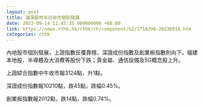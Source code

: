 ```yaml
---
layout: post
title: 滬深股市半日收市個別發展
date: 2023-09-14 11:45:35.000000000 +08:00
link: https://news.rthk.hk/rthk/ch/component/k2/1718298-20230914.htm
categories: rthk
---
```


內地股市個別發展，上證指數反覆靠穩，深證成份指數及創業板指數則向下。福建本地股、半導體及大消費等股份下跌；貴金屬、通信設備及5G概念股上升。

上證綜合指數中午收市報3124點，升1點。

深證成份指數報10210點，跌45點，跌幅0.45%。

創業板指數報2012點，跌14點，跌幅0.74%。
